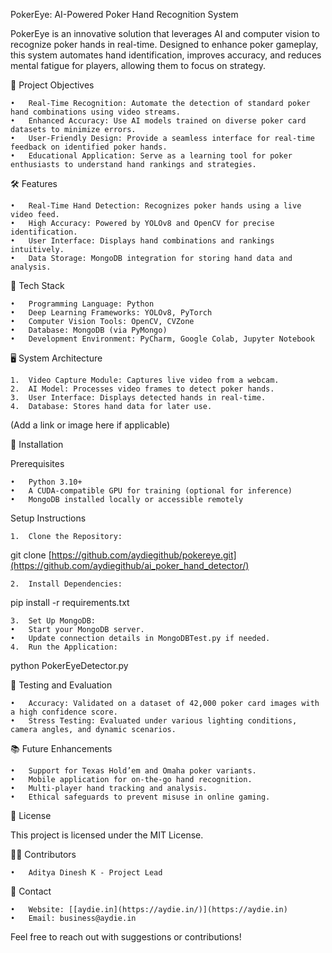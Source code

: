 PokerEye: AI-Powered Poker Hand Recognition System

PokerEye is an innovative solution that leverages AI and computer vision to recognize poker hands in real-time. Designed to enhance poker gameplay, this system automates hand identification, improves accuracy, and reduces mental fatigue for players, allowing them to focus on strategy.

🎯 Project Objectives

	•	Real-Time Recognition: Automate the detection of standard poker hand combinations using video streams.
	•	Enhanced Accuracy: Use AI models trained on diverse poker card datasets to minimize errors.
	•	User-Friendly Design: Provide a seamless interface for real-time feedback on identified poker hands.
	•	Educational Application: Serve as a learning tool for poker enthusiasts to understand hand rankings and strategies.

🛠️ Features

	•	Real-Time Hand Detection: Recognizes poker hands using a live video feed.
	•	High Accuracy: Powered by YOLOv8 and OpenCV for precise identification.
	•	User Interface: Displays hand combinations and rankings intuitively.
	•	Data Storage: MongoDB integration for storing hand data and analysis.

🧰 Tech Stack

	•	Programming Language: Python
	•	Deep Learning Frameworks: YOLOv8, PyTorch
	•	Computer Vision Tools: OpenCV, CVZone
	•	Database: MongoDB (via PyMongo)
	•	Development Environment: PyCharm, Google Colab, Jupyter Notebook

🖥️ System Architecture

	1.	Video Capture Module: Captures live video from a webcam.
	2.	AI Model: Processes video frames to detect poker hands.
	3.	User Interface: Displays detected hands in real-time.
	4.	Database: Stores hand data for later use.

 (Add a link or image here if applicable)

🚀 Installation

Prerequisites

	•	Python 3.10+
	•	A CUDA-compatible GPU for training (optional for inference)
	•	MongoDB installed locally or accessible remotely

Setup Instructions

	1.	Clone the Repository:

git clone [https://github.com/aydiegithub/pokereye.git](https://github.com/aydiegithub/ai_poker_hand_detector/)


	2.	Install Dependencies:

pip install -r requirements.txt


	3.	Set Up MongoDB:
	•	Start your MongoDB server.
	•	Update connection details in MongoDBTest.py if needed.
	4.	Run the Application:

python PokerEyeDetector.py

🧪 Testing and Evaluation

	•	Accuracy: Validated on a dataset of 42,000 poker card images with a high confidence score.
	•	Stress Testing: Evaluated under various lighting conditions, camera angles, and dynamic scenarios.

📚 Future Enhancements

	•	Support for Texas Hold’em and Omaha poker variants.
	•	Mobile application for on-the-go hand recognition.
	•	Multi-player hand tracking and analysis.
	•	Ethical safeguards to prevent misuse in online gaming.

📜 License

This project is licensed under the MIT License.

👨‍💻 Contributors

	•	Aditya Dinesh K - Project Lead

📧 Contact

	•	Website: [[aydie.in](https://aydie.in/)](https://aydie.in)
	•	Email: business@aydie.in

Feel free to reach out with suggestions or contributions!
